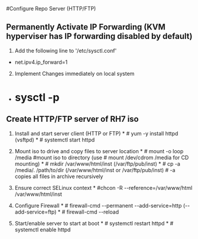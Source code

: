 #Configure Repo Server (HTTP/FTP)
## Permanently Activate IP Forwarding (KVM hyperviser has IP forwarding disabled by default)

1. Add the following line to '/etc/sysctl.conf'
  * net.ipv4.ip_forward=1
  
2. Implement Changes immediately on local system
  * # sysctl -p


## Create HTTP/FTP server of RH7 iso
  
  1. Install and start server client (HTTP or FTP)
    * # yum -y install httpd (vsftpd)
    * # systemctl start httpd

  2. Mount iso to drive and copy files to server location
    * # mount -o loop <path-to-iso> /media        #mount iso to directory (use # mount /dev/cdrom /media for CD mounting)
    * # mkdir /var/www/html/inst (/var/ftp/pub/inst)
    * # cp -a /media/. /path/to/dir (/var/www/html/inst or /var/ftp/pub/inst)         # -a copies all files in archive recursively 

  3. Ensure correct SELinux context
    * #chcon -R --reference=/var/www/html /var/www/html/inst

  4. Configure Firewall
    * # firewall-cmd --permanent --add-service=http (--add-service=ftp)
    * # firewall-cmd --reload

  5. Start/enable server to start at boot
    * # systemctl restart httpd
    * # systemctl enable httpd
